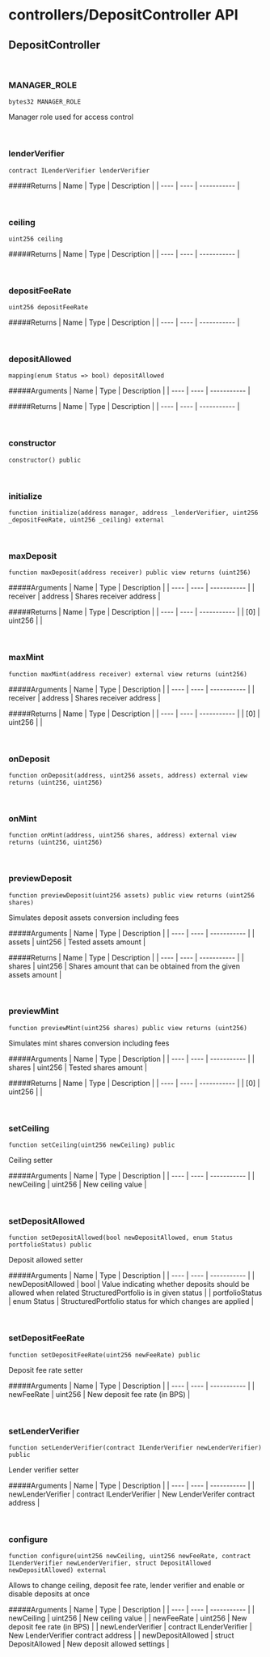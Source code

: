 # controllers/DepositController API

## DepositController

<br />

### MANAGER_ROLE

```solidity
bytes32 MANAGER_ROLE
```

Manager role used for access control

<br />

### lenderVerifier

```solidity
contract ILenderVerifier lenderVerifier
```

#####Returns
| Name | Type | Description |
| ---- | ---- | ----------- |

<br />

### ceiling

```solidity
uint256 ceiling
```

#####Returns
| Name | Type | Description |
| ---- | ---- | ----------- |

<br />

### depositFeeRate

```solidity
uint256 depositFeeRate
```

#####Returns
| Name | Type | Description |
| ---- | ---- | ----------- |

<br />

### depositAllowed

```solidity
mapping(enum Status => bool) depositAllowed
```

#####Arguments
| Name | Type | Description |
| ---- | ---- | ----------- |

#####Returns
| Name | Type | Description |
| ---- | ---- | ----------- |

<br />

### constructor

```solidity
constructor() public
```

<br />

### initialize

```solidity
function initialize(address manager, address _lenderVerifier, uint256 _depositFeeRate, uint256 _ceiling) external
```

<br />

### maxDeposit

```solidity
function maxDeposit(address receiver) public view returns (uint256)
```

#####Arguments
| Name | Type | Description |
| ---- | ---- | ----------- |
| receiver | address | Shares receiver address |

#####Returns
| Name | Type | Description |
| ---- | ---- | ----------- |
| [0] | uint256 |  |

<br />

### maxMint

```solidity
function maxMint(address receiver) external view returns (uint256)
```

#####Arguments
| Name | Type | Description |
| ---- | ---- | ----------- |
| receiver | address | Shares receiver address |

#####Returns
| Name | Type | Description |
| ---- | ---- | ----------- |
| [0] | uint256 |  |

<br />

### onDeposit

```solidity
function onDeposit(address, uint256 assets, address) external view returns (uint256, uint256)
```

<br />

### onMint

```solidity
function onMint(address, uint256 shares, address) external view returns (uint256, uint256)
```

<br />

### previewDeposit

```solidity
function previewDeposit(uint256 assets) public view returns (uint256 shares)
```

Simulates deposit assets conversion including fees

#####Arguments
| Name | Type | Description |
| ---- | ---- | ----------- |
| assets | uint256 | Tested assets amount |

#####Returns
| Name | Type | Description |
| ---- | ---- | ----------- |
| shares | uint256 | Shares amount that can be obtained from the given assets amount |

<br />

### previewMint

```solidity
function previewMint(uint256 shares) public view returns (uint256)
```

Simulates mint shares conversion including fees

#####Arguments
| Name | Type | Description |
| ---- | ---- | ----------- |
| shares | uint256 | Tested shares amount |

#####Returns
| Name | Type | Description |
| ---- | ---- | ----------- |
| [0] | uint256 |  |

<br />

### setCeiling

```solidity
function setCeiling(uint256 newCeiling) public
```

Ceiling setter

#####Arguments
| Name | Type | Description |
| ---- | ---- | ----------- |
| newCeiling | uint256 | New ceiling value |

<br />

### setDepositAllowed

```solidity
function setDepositAllowed(bool newDepositAllowed, enum Status portfolioStatus) public
```

Deposit allowed setter

#####Arguments
| Name | Type | Description |
| ---- | ---- | ----------- |
| newDepositAllowed | bool | Value indicating whether deposits should be allowed when related StructuredPortfolio is in given status |
| portfolioStatus | enum Status | StructuredPortfolio status for which changes are applied |

<br />

### setDepositFeeRate

```solidity
function setDepositFeeRate(uint256 newFeeRate) public
```

Deposit fee rate setter

#####Arguments
| Name | Type | Description |
| ---- | ---- | ----------- |
| newFeeRate | uint256 | New deposit fee rate (in BPS) |

<br />

### setLenderVerifier

```solidity
function setLenderVerifier(contract ILenderVerifier newLenderVerifier) public
```

Lender verifier setter

#####Arguments
| Name | Type | Description |
| ---- | ---- | ----------- |
| newLenderVerifier | contract ILenderVerifier | New LenderVerifer contract address |

<br />

### configure

```solidity
function configure(uint256 newCeiling, uint256 newFeeRate, contract ILenderVerifier newLenderVerifier, struct DepositAllowed newDepositAllowed) external
```

Allows to change ceiling, deposit fee rate, lender verifier and enable or disable deposits at once

#####Arguments
| Name | Type | Description |
| ---- | ---- | ----------- |
| newCeiling | uint256 | New ceiling value |
| newFeeRate | uint256 | New deposit fee rate (in BPS) |
| newLenderVerifier | contract ILenderVerifier | New LenderVerifier contract address |
| newDepositAllowed | struct DepositAllowed | New deposit allowed settings |

<br />

